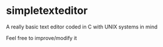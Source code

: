 # simpletexteditor
A really basic text editor coded in C with UNIX systems in mind

Feel free to improve/modify it
